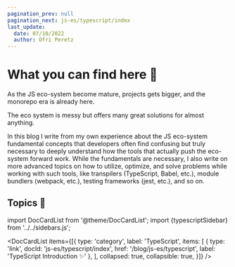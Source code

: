 ```yaml
---
pagination_prev: null
pagination_next: js-es/typescript/index
last_update:
  date: 07/10/2022
  author: Ofri Peretz
---
```


# What you can find here 🧐

As the JS eco-system become mature, projects gets bigger, and the monorepo era is already here.

The eco system is messy but offers many great solutions for almost anything.

In this blog I write from my own experience about the JS eco-system fundamental concepts that developers often find confusing but truly necessary to deeply understand how the tools that actually push the eco-system forward work.
While the fundamentals are necessary, I also write on more advanced topics on how to utilize, optimize, and solve problems while working with such tools, like transpilers (TypeScript, Babel, etc.), module bundlers (webpack, etc.), testing frameworks (jest, etc.), and so on.

<!-- <div onClick={() => console.log(typescriptSidebar)} >fsdsdksjfpsdajfpjdskpfjsd</div> -->

## Topics 🦉

import DocCardList from '@theme/DocCardList';
import {typescriptSidebar} from '../../sidebars.js';

<DocCardList items={[{
type: 'category',
label: 'TypeScript',
items: [
{
type: 'link',
docId: 'js-es/typescript/index',
href: '/blog/js-es/typescript',
label: 'TypeScript Introduction ✨'
},
],
collapsed: true,
collapsible: true,
}]} />

<!-- type: 'link',
docId: 'js-es/typescript/index',
href: '/blog/js-es/typescript',
label: 'Introduction ✨' -->

<!-- <DocCardList items={typescriptSidebar} /> -->

<!-- mdx -->

<!-- import { useCurrentSidebarCategory } from '@docusaurus/theme-common';

<DocCardList items={useCurrentSidebarCategory().items} />  -->
